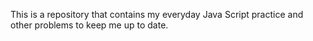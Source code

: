 This is a repository that contains my everyday Java Script practice and other problems to keep me up to date.
